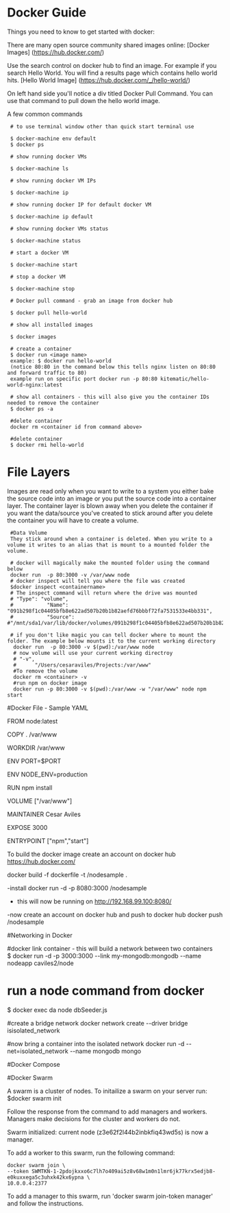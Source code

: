 # Docker Guide




Things you need to know to get started with docker:

There are many open source community shared images online:
[Docker Images] (https://hub.docker.com/)

Use the search control on docker hub to find an image. For example if you search Hello World. You will find a results page which contains hello world hits. [Hello World Image] (https://hub.docker.com/_/hello-world/)

On left hand side you'll notice a div titled Docker Pull Command. You can use that command to pull down the hello world image.




A few common commands

     # to use terminal window other than quick start terminal use
     
     $ docker-machine env default
     $ docker ps
     
     # show running docker VMs
     
     $ docker-machine ls 
     
     # show running docker VM IPs
     
     $ docker-machine ip 
     
     # show running docker IP for default docker VM
     
     $ docker-machine ip default 
     
     # show running docker VMs status
     
     $ docker-machine status 
     
     # start a docker VM
     
     $ docker-machine start
     
     # stop a docker VM
     
     $ docker-machine stop
    
     # Docker pull command - grab an image from docker hub
     
     $ docker pull hello-world
     
     # show all installed images
     
     $ docker images
     
     # create a container
     $ docker run <image name> 
     example: $ docker run hello-world
     (notice 80:80 in the command below this tells nginx listen on 80:80 and forward traffic to 80)
     example run on specific port docker run -p 80:80 kitematic/hello-world-nginx:latest
     
     # show all containers - this will also give you the container IDs needed to remove the container
     $ docker ps -a
     
     #delete container
     docker rm <container id from command above>
    
     #delete container
     $ docker rmi hello-world
     
     
# File Layers
    
  Images are read only when you want to write to a system you either bake the source code into an image or you put the source code into a container layer.  The container layer is blown away when you delete the container if you want the data/source you've created to stick around after you delete the container you will have to create a volume.
     
     #Data Volume
     They stick around when a container is deleted. When you write to a volume it writes to an alias that is mount to a mounted folder the volume. 
     
     # docker will magically make the mounted folder using the command below
     docker run  -p 80:3000 -v /var/www node
     # docker inspect will tell you where the file was created
     $docker inspect <containername>
     # The inspect command will return where the drive was mounted
     # "Type": "volume",
     #           "Name": "091b298f1c04405bfb8e622ad507b20b1b82aefd76bbbf72fa7531533e4bb331",
     #           "Source": #"/mnt/sda1/var/lib/docker/volumes/091b298f1c04405bfb8e622ad507b20b1b82aefd76bbbf72fa7531533e4bb331/_data",
                
     # if you don't like magic you can tell docker where to mount the folder. The example below mounts it to the current working directory
      docker run  -p 80:3000 -v $(pwd):/var/www node
      # now volume will use your current working directroy
      # "-v",
      #      "/Users/cesaraviles/Projects:/var/www"
      #To remove the volume
      docker rm <container> -v
      #run npm on docker image
      docker run -p 80:3000 -v $(pwd):/var/www -w "/var/www" node npm start
      
      
     
#Docker File - Sample YAML

FROM node:latest

COPY . /var/www

WORKDIR /var/www

ENV PORT=$PORT

ENV NODE_ENV=production

RUN npm install

VOLUME ["/var/www"]

MAINTAINER Cesar Aviles

EXPOSE 3000

ENTRYPOINT ["npm","start"]


To build the docker image create an account on docker hub https://hub.docker.com/

docker build -f dockerfile -t <dockerusername>/nodesample .

-install
docker run -d -p 8080:3000 <dockerusername>/nodesample
- this will now be running on http://192.168.99.100:8080/

-now create an account on docker hub and push to docker hub
docker push <dockerusername>/nodesample

#Networking in Docker
    
  #docker link container - this will build a network between two containers  
  $ docker run -d -p 3000:3000 --link my-mongodb:mongodb --name nodeapp caviles2/node
  
  # run a node command from docker
  $  docker exec da node dbSeeder.js 
  
  #create a bridge network
  docker network create --driver bridge isisolated_network
    
  #now bring a container into the isolated network
  docker run -d --net=isolated_network --name mongodb mongo

#Docker Compose


#Docker Swarm

A swarm is a cluster of nodes. To initailize a swarm on your server run:
     $docker swarm init

Follow the response from the command to add managers and workers. Managers make decisions for the cluster and workers do not. 

Swarm initialized: current node (z3e62f2l44b2inbkfiq43wd5s) is now a manager.

To add a worker to this swarm, run the following command:

    docker swarm join \
    --token SWMTKN-1-2pdojkxxo6c7lh7o409ai5z8v68w1m0n1lmr6jk77krx5edjb8-e0kuxxega5c3uhxk42kx6ypna \
    10.0.0.4:2377

To add a manager to this swarm, run 'docker swarm join-token manager' and follow the instructions.
  

